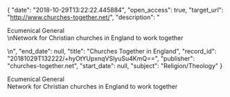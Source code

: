 {
  "date": "2018-10-29T13:22:22.445884", 
  "open_access": true, 
  "target_url": "http://www.churches-together.net/", 
  "description": "<p>Ecumenical General<br />\nNetwork for Christian churches in England to work together</p>\n", 
  "end_date": null, 
  "title": "Churches Together in England", 
  "record_id": "20181029T132222/+hyOtYUpxnqVSlyuSu4KmQ==", 
  "publisher": "churches-together.net", 
  "start_date": null, 
  "subject": "Religion/Theology"
}

<p>Ecumenical General<br />
Network for Christian churches in England to work together</p>

